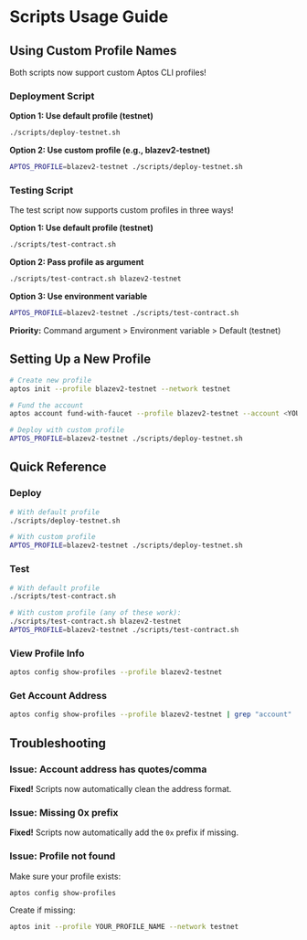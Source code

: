# Scripts Usage Guide

## Using Custom Profile Names

Both scripts now support custom Aptos CLI profiles!

### Deployment Script

**Option 1: Use default profile (testnet)**
```bash
./scripts/deploy-testnet.sh
```

**Option 2: Use custom profile (e.g., blazev2-testnet)**
```bash
APTOS_PROFILE=blazev2-testnet ./scripts/deploy-testnet.sh
```

### Testing Script

The test script now supports custom profiles in three ways!

**Option 1: Use default profile (testnet)**
```bash
./scripts/test-contract.sh
```

**Option 2: Pass profile as argument**
```bash
./scripts/test-contract.sh blazev2-testnet
```

**Option 3: Use environment variable**
```bash
APTOS_PROFILE=blazev2-testnet ./scripts/test-contract.sh
```

**Priority:** Command argument > Environment variable > Default (testnet)

## Setting Up a New Profile

```bash
# Create new profile
aptos init --profile blazev2-testnet --network testnet

# Fund the account
aptos account fund-with-faucet --profile blazev2-testnet --account <YOUR_ADDRESS> --amount 500000000

# Deploy with custom profile
APTOS_PROFILE=blazev2-testnet ./scripts/deploy-testnet.sh
```

## Quick Reference

### Deploy
```bash
# With default profile
./scripts/deploy-testnet.sh

# With custom profile
APTOS_PROFILE=blazev2-testnet ./scripts/deploy-testnet.sh
```

### Test
```bash
# With default profile
./scripts/test-contract.sh

# With custom profile (any of these work):
./scripts/test-contract.sh blazev2-testnet
APTOS_PROFILE=blazev2-testnet ./scripts/test-contract.sh
```

### View Profile Info
```bash
aptos config show-profiles --profile blazev2-testnet
```

### Get Account Address
```bash
aptos config show-profiles --profile blazev2-testnet | grep "account" | awk '{print $2}' | tr -d '","'
```

## Troubleshooting

### Issue: Account address has quotes/comma
**Fixed!** Scripts now automatically clean the address format.

### Issue: Missing 0x prefix
**Fixed!** Scripts now automatically add the `0x` prefix if missing.

### Issue: Profile not found
Make sure your profile exists:
```bash
aptos config show-profiles
```

Create if missing:
```bash
aptos init --profile YOUR_PROFILE_NAME --network testnet
```
